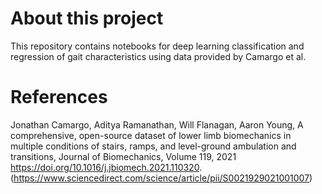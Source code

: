 # About this project
This repository contains notebooks for deep learning classification and regression of gait characteristics using data provided by Camargo et al. 

# References
Jonathan Camargo, Aditya Ramanathan, Will Flanagan, Aaron Young,
A comprehensive, open-source dataset of lower limb biomechanics in multiple conditions of stairs, ramps, and level-ground ambulation and transitions, Journal of Biomechanics, Volume 119, 2021
https://doi.org/10.1016/j.jbiomech.2021.110320.
(https://www.sciencedirect.com/science/article/pii/S0021929021001007)
